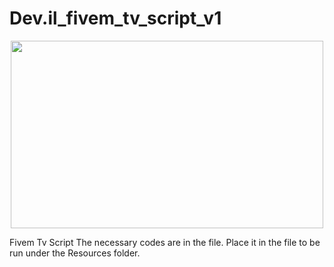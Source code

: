 # Dev.il_fivem_tv_script_v1

<p align="center">
  <img  width="500" height="300" src="https://i.hizliresim.com/lh5i19a.png">
</p>

Fivem Tv Script The necessary codes are in the file. Place it in the file to be run under the Resources folder.
